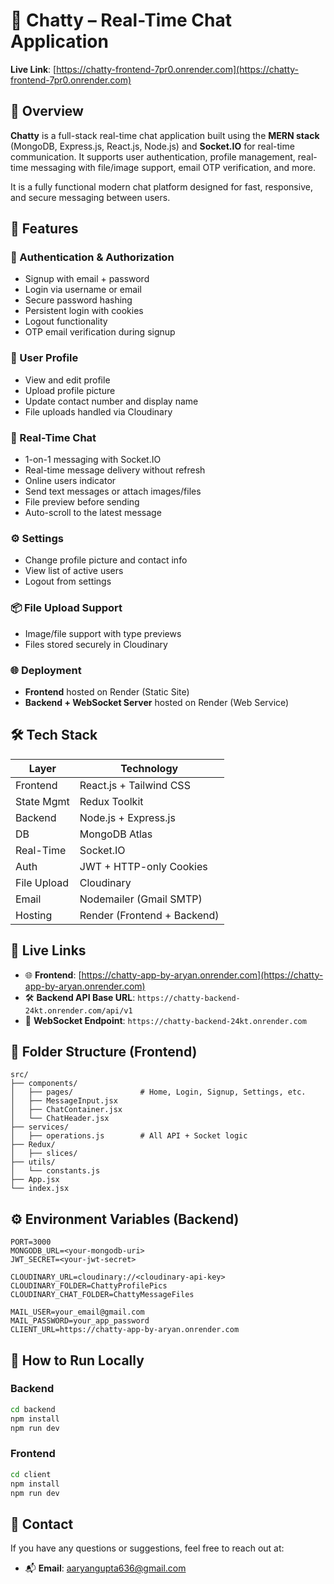 
# 💬 Chatty – Real-Time Chat Application

**Live Link**: [https://chatty-frontend-7pr0.onrender.com](https://chatty-frontend-7pr0.onrender.com)

## 🧠 Overview

**Chatty** is a full-stack real-time chat application built using the **MERN stack** (MongoDB, Express.js, React.js, Node.js) and **Socket.IO** for real-time communication. It supports user authentication, profile management, real-time messaging with file/image support, email OTP verification, and more.

It is a fully functional modern chat platform designed for fast, responsive, and secure messaging between users.

## 🚀 Features

### 🔐 Authentication & Authorization
- Signup with email + password
- Login via username or email
- Secure password hashing
- Persistent login with cookies
- Logout functionality
- OTP email verification during signup

### 👤 User Profile
- View and edit profile
- Upload profile picture
- Update contact number and display name
- File uploads handled via Cloudinary

### 💬 Real-Time Chat
- 1-on-1 messaging with Socket.IO
- Real-time message delivery without refresh
- Online users indicator
- Send text messages or attach images/files
- File preview before sending
- Auto-scroll to the latest message

### ⚙️ Settings
- Change profile picture and contact info
- View list of active users
- Logout from settings

### 📦 File Upload Support
- Image/file support with type previews
- Files stored securely in Cloudinary

### 🌐 Deployment
- **Frontend** hosted on Render (Static Site)
- **Backend + WebSocket Server** hosted on Render (Web Service)

## 🛠️ Tech Stack

| Layer       | Technology                        |
|-------------|------------------------------------|
| Frontend    | React.js + Tailwind CSS            |
| State Mgmt  | Redux Toolkit                      |
| Backend     | Node.js + Express.js               |
| DB          | MongoDB Atlas                      |
| Real-Time   | Socket.IO                          |
| Auth        | JWT + HTTP-only Cookies            |
| File Upload | Cloudinary                         |
| Email       | Nodemailer (Gmail SMTP)            |
| Hosting     | Render (Frontend + Backend)        |

## 🔗 Live Links

- 🌐 **Frontend**: [https://chatty-app-by-aryan.onrender.com](https://chatty-app-by-aryan.onrender.com)
- 🛠️ **Backend API Base URL**: `https://chatty-backend-24kt.onrender.com/api/v1`
- 🔌 **WebSocket Endpoint**: `https://chatty-backend-24kt.onrender.com`

## 📁 Folder Structure (Frontend)

```
src/
├── components/
│   ├── pages/               # Home, Login, Signup, Settings, etc.
│   ├── MessageInput.jsx
│   ├── ChatContainer.jsx
│   └── ChatHeader.jsx
├── services/
│   ├── operations.js        # All API + Socket logic
├── Redux/
│   ├── slices/
├── utils/
│   └── constants.js
├── App.jsx
└── index.jsx
```

## ⚙️ Environment Variables (Backend)

```
PORT=3000
MONGODB_URL=<your-mongodb-uri>
JWT_SECRET=<your-jwt-secret>

CLOUDINARY_URL=cloudinary://<cloudinary-api-key>
CLOUDINARY_FOLDER=ChattyProfilePics
CLOUDINARY_CHAT_FOLDER=ChattyMessageFiles

MAIL_USER=your_email@gmail.com
MAIL_PASSWORD=your_app_password
CLIENT_URL=https://chatty-app-by-aryan.onrender.com
```

## 🧪 How to Run Locally

### Backend

```bash
cd backend
npm install
npm run dev
```

### Frontend

```bash
cd client
npm install
npm run dev
```

## 📧 Contact

If you have any questions or suggestions, feel free to reach out at:

- 📬 **Email**: aaryangupta636@gmail.com

